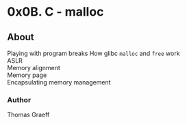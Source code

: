 # 0x0B. C - malloc

## About
Playing with program breaks 
How glibc `malloc` and `free` work  
ASLR  
Memory alignment  
Memory page  
Encapsulating memory management  

### Author
Thomas Graeff
